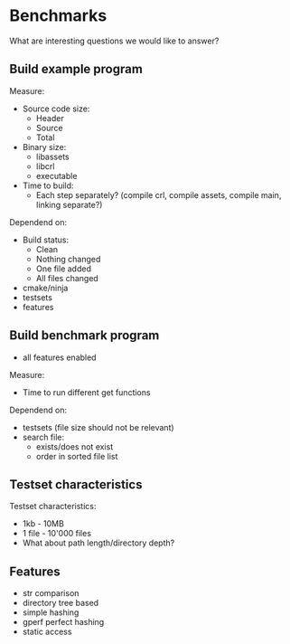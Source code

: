 # Benchmarks

What are interesting questions we would like to answer?

## Build example program
Measure:
* Source code size:
    * Header
    * Source
    * Total
* Binary size:
    * libassets
    * libcrl
    * executable
* Time to build:
    * Each step separately? (compile crl, compile assets, compile main, linking separate?)

Dependend on:
* Build status:
    * Clean
    * Nothing changed
    * One file added
    * All files changed
* cmake/ninja
* testsets
* features

## Build benchmark program
* all features enabled

Measure:
* Time to run different get functions

Dependend on:
* testsets (file size should not be relevant)
* search file:
    * exists/does not exist
    * order in sorted file list

## Testset characteristics
Testset characteristics:
* 1kb - 10MB
* 1 file - 10'000 files
* What about path length/directory depth?

## Features
* str comparison
* directory tree based
* simple hashing
* gperf perfect hashing
* static access
